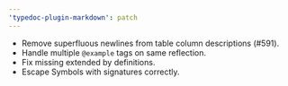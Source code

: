 ```yaml
---
'typedoc-plugin-markdown': patch
---
```


- Remove superfluous newlines from table column descriptions (#591).
- Handle multiple `@example` tags on same reflection.
- Fix missing extended by definitions.
- Escape Symbols with signatures correctly.
